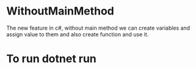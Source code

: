 # WithoutMainMethod
The new feature in c#, without main method we can create variables and assign value to them and also create function and use it. 
# To run dotnet run
